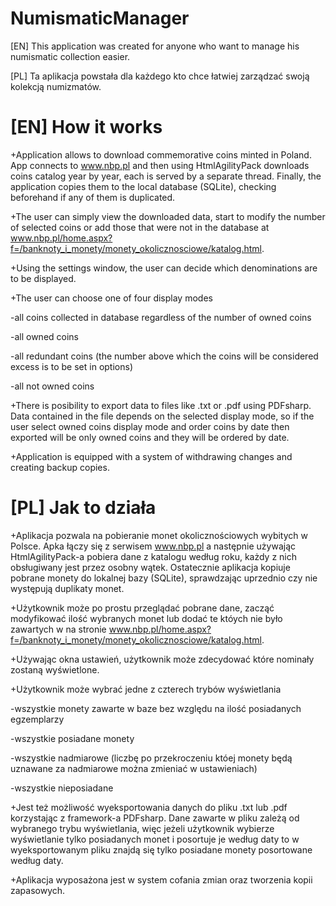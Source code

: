 # NumismaticManager

[EN] This application was created for anyone who want to manage his numismatic collection easier.

[PL] Ta aplikacja powstała dla każdego kto chce łatwiej zarządzać swoją kolekcją numizmatów.

# [EN] How it works

+Application allows to download commemorative coins minted in Poland. App connects to www.nbp.pl and then using HtmlAgilityPack downloads coins catalog year by year, each is served by a separate thread. Finally, the application copies them to the local database (SQLite), checking beforehand if any of them is duplicated.

+The user can simply view the downloaded data, start to modify the number of selected coins or add those that were not in the database at www.nbp.pl/home.aspx?f=/banknoty_i_monety/monety_okolicznosciowe/katalog.html.

+Using the settings window, the user can decide which denominations are to be displayed.

+The user can choose one of four display modes
  
  -all coins collected in database regardless of the number of owned coins
  
  -all owned coins
  
  -all redundant coins (the number above which the coins will be considered excess is to be set in options)
  
  -all not owned coins

+There is posibility to export data to files like .txt or .pdf using PDFsharp. Data contained in the file depends on the selected display mode, so if the user select owned coins display mode and order coins by date then exported will be only owned coins and they will be ordered by date.

+Application is equipped with a system of withdrawing changes and creating backup copies.

# [PL] Jak to działa

+Aplikacja pozwala na pobieranie monet okolicznościowych wybitych w Polsce. Apka łączy się z serwisem www.nbp.pl a następnie używając HtmlAgilityPack-a pobiera dane z katalogu według roku, każdy z nich obsługiwany jest przez osobny wątek. Ostatecznie aplikacja kopiuje pobrane monety do lokalnej bazy (SQLite), sprawdzając uprzednio czy nie występują duplikaty monet.

+Użytkownik może po prostu przeglądać pobrane dane, zacząć modyfikować ilość wybranych monet lub dodać te któych nie było zawartych w na stronie www.nbp.pl/home.aspx?f=/banknoty_i_monety/monety_okolicznosciowe/katalog.html.

+Używając okna ustawień, użytkownik może zdecydować które nominały zostaną wyświetlone.

+Użytkownik może wybrać jedne z czterech trybów wyświetlania
  
  -wszystkie monety zawarte w baze bez względu na ilość posiadanych egzemplarzy
  
  -wszystkie posiadane monety
  
  -wszystkie nadmiarowe (liczbę po przekroczeniu któej monety będą uznawane za nadmiarowe można zmieniać w ustawieniach)
  
  -wszystkie nieposiadane

+Jest też możliwość wyeksportowania danych do pliku .txt lub .pdf korzystając z framework-a PDFsharp. Dane zawarte w pliku zależą od wybranego trybu wyświetlania, więc jeżeli użytkownik wybierze wyświetlanie tylko posiadanych monet i posortuje je według daty to w wyeksportowanym pliku znajdą się tylko posiadane monety posortowane według daty.

+Aplikacja wyposażona jest w system cofania zmian oraz tworzenia kopii zapasowych.
